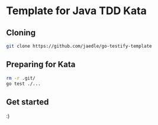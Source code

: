 # Template for Java TDD Kata

## Cloning

```sh
git clone https://github.com/jaedle/go-testify-template
```

## Preparing for Kata

```sh
rm -r .git/
go test ./...
```

## Get started

:)
